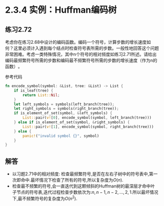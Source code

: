 # 2.3.4 实例：Huffman编码树
## 练习2.72
考虑你在练习2.68中设计的编码函数。编码一个符号，计算步数的增长速度如何？这里必须计入遇到每个结点时检查符号表所需的步数。一般性地回答这个问题非常困难。考虑一类特殊情况，其中n个符号的相对频度如练习2.71所述。请给出编码最频繁符号所需的步数和编码最不频繁符号所需的步数的增长速度（作为n的函数）​。

参考代码
```rust
fn encode_symbol(symbol: &List, tree: &List) -> List {
    if is_leaf(tree) {
        return List::Nil;
    }
    let left_symbols = symbols(left_branch(tree));
    let right_symbols = symbols(right_branch(tree));
    if is_element_of_set(symbol, &left_symbols) {
        List::pair(v![0], encode_symbol(symbol, left_branch(tree)))
    } else if is_element_of_set(symbol, &right_symbols) {
        List::pair(v![1], encode_symbol(symbol, right_branch(tree)))
    } else {
        panic!("invalid symbol {}", symbol)
    }
}
```
## 解答
* 以习题2.71中的相对频度: 检查最频繁符号,是否在左右子树中的符号表中,第一次即命中.最坏情况下检查了所有的符号,所以复杂度为$O(n)$.
* 检查最不频繁的符号,会一直迭代到这颗倾斜的Huffman树的最深层才命中叶子节点的符号表,迭代过程检查步数依次为:$n,n-1,n-2,...,2,1$.所以最坏情况下,最不频繁符号的复杂度为$O(n^2)$.